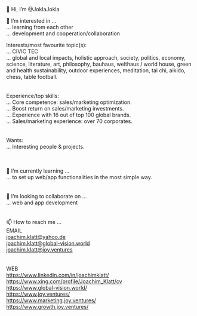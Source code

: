 👋 Hi, I’m @JoklaJokla<br>

👀 I’m interested in ...<br>
... learning from each other<br>
... development and cooperation/collaboration

Interests/most favourite topic(s):<br>
... CIVIC TEC<br>
... global and local impacts, holistic approach, society, politics, economy, science, literature, art, philosophy, bauhaus, welthaus / world house, 
green and health sustainability, outdoor experiences, meditation, tai chi, aikido, chess, table football.<br>
<br><br>
Experience/top skills:<br>
... Core competence: sales/marketing optimization.<br>
... Boost return on sales/marketing investments.<br>
... Experience with 16 out of top 100 global brands.<br>
... Sales/marketing experience: over 70 corporates.<br>
<br><br>
Wants:<br>
... Interesting people & projects.<br>
<br><br>

🌱 I’m currently learning ...<br>
... to set up web/app functionalities in the most simple way.<br>
<br><br>
💞️ I’m looking to collaborate on ...<br>
... web and app development<br>
<br><br>
📫 How to reach me ...<br>
EMAIL<br>
joachim.klatt@yahoo.de<br>
joachim.klatt@global-vision.world<br>
joachim.klatt@joy.ventures<br>
<br><br>
WEB<br>
https://www.linkedin.com/in/joachimklatt/<br>
https://www.xing.com/profile/Joachim_Klatt/cv<br>
https://www.global-vision.world/<br>
https://www.joy.ventures/<br>
https://www.marketing.joy.ventures/<br>
https://www.growth.joy.ventures/<br>
<br><br>
